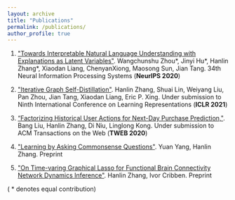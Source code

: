 ```yaml
---
layout: archive
title: "Publications"
permalink: /publications/
author_profile: true
---
```


1. ["Towards Interpretable Natural Language Understanding with Explanations as Latent Variables"](../files/NeurIPS2020.pdf). Wangchunshu Zhou\*, Jinyi Hu\*, Hanlin Zhang\*, Xiaodan Liang, ChenyanXiong, Maosong Sun, Jian Tang. 34th Neural Information Processing Systems (**NeurIPS 2020**)

2. ["Iterative Graph Self-Distillation"](../files/ICLR2021.pdf). Hanlin Zhang, Shuai Lin, Weiyang Liu, Pan Zhou, Jian Tang, Xiaodan Liang, Eric P. Xing. Under submission to Ninth International Conference on Learning Representations (**ICLR 2021**)
  
3. [“Factorizing Historical User Actions for Next-Day Purchase Prediction,"](../files/TWEB.pdf). Bang Liu, Hanlin Zhang, Di Niu, Linglong Kong. Under submission to ACM Transactions on the Web (**TWEB 2020**)

4. ["Learning by Asking Commonsense Questions"](../files/logic.pdf). Yuan Yang, Hanlin Zhang. Preprint
   
5. ["On Time-varing Graphical Lasso for Functional Brain Connectivity Network Dynamics Inference"](../files/fMRI.pdf). Hanlin Zhang, Ivor Cribben. Preprint

( * denotes equal contribution)